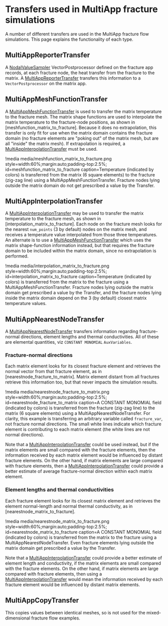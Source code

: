 # Transfers used in MultiApp fracture simulations

A number of different transfers are used in the MultiApp fracture flow simulations.  This page explains the functionality of each type.

## MultiAppReporterTransfer

A [NodalValueSampler](NodalValueSampler.md) VectorPostprocessor defined on the fracture app records, at each fracture node, the heat transfer from the fracture to the matrix.  A [MultiAppReporterTransfer](MultiAppReporterTransfer.md) transfers this information to a `VectorPostprocessor` on the matrix app.


## MultiAppMeshFunctionTransfer

A [MultiAppMeshFunctionTransfer](MultiAppMeshFunctionTransfer.md) is used to transfer the matrix temperature to the fracture mesh.  The matrix shape functions are used to interpolate the matrix temperature to the fracture-node positions, as shown in [meshfunction_matrix_to_fracture].  Because it does no extrapolation, this transfer is only fit for use when the matrix domain contains the fracture domain (no fracture elements are "poking out" of the matrix mesh, but are all "inside" the matrix mesh).  If extrapolation is required, a [MultiAppInterpolationTransfer](MultiAppInterpolationTransfer.md) must be used.

!media media/meshfunction_matrix_to_fracture.png
	style=width:60%;margin:auto;padding-top:2.5%;
	id=meshfunction_matrix_to_fracture
	caption=Temperature (indicated by colors) is transferred from the matrix (6 square elements) to the fracture (zig-zag line) using a MultiAppMeshFunctionTransfer.  Fracture nodes lying outside the matrix domain do not get prescribed a value by the Transfer.

## MultiAppInterpolationTransfer

A [MultiAppInterpolationTransfer](MultiAppInterpolationTransfer.md) may be used to transfer the matrix temperature to the fracture mesh, as shown in [interpolation_matrix_to_fracture].  Each node on the fracture mesh looks for the nearest `num_points` (3 by default) nodes on the matrix mesh, and receives a temperature value interpolated from those three temperatures.  An alternate is to use a [MultiAppMeshFunctionTransfer](MultiAppMeshFunctionTransfer.md) which uses the matrix shape-function information instead, but that requires the fracture domain to be included within the matrix domain, since no extrapolation is performed.

!media media/interpolation_matrix_to_fracture.png
	style=width:60%;margin:auto;padding-top:2.5%;
	id=interpolation_matrix_to_fracture
	caption=Temperature (indicated by colors) is transferred from the matrix to the fracture using a MultiAppMeshFunctionTransfer.  Fracture nodes lying outside the matrix domain get prescribed a value by the Transfer, and the fracture nodes lying inside the matrix domain depend on the 3 (by default) closest matrix temperature values.

## MultiAppNearestNodeTransfer

A [MultiAppNearestNodeTransfer](MultiAppNearestNodeTransfer.md) transfers information regarding fracture-normal directions, element lengths and thermal conductivities.  All of these are elemental quantities, viz `CONSTANT MONOMIAL` `AuxVariables`.

### Fracture-normal directions

Each matrix element looks for its closest fracture element and retrieves the normal vector from that fracture element, as in [nearestnode_fracture_to_matrix].  Matrix element distant from all fractures retrieve this information too, but that never impacts the simulation results.

!media media/nearestnode_fracture_to_matrix.png
	style=width:60%;margin:auto;padding-top:2.5%;
	id=nearestnode_fracture_to_matrix
	caption=A CONSTANT MONOMIAL field (indicated by colors) is transferred from the fracture (zig-zag line) to the matrix (6 square elements) using a MultiAppNearestNodeTransfer.  For clarity, this example is transferring an arbitrary variable called `fracture_var`, not fracture normal directions.  The small white lines indicate which fracture element is contributing to each matrix element (the white lines are not normal directions).


Note that a [MultiAppInterpolationTransfer](MultiAppInterpolationTransfer.md) could be used instead, but if the matrix elements are small compared with the fracture elements, then the information received by each matrix element would be influenced by distant fracture elements.  On the other hand, if matrix elements are large compared with fracture elements, then a [MultiAppInterpolationTransfer](MultiAppInterpolationTransfer.md) could provide a better estimate of average fracture-normal direction within each matrix element.

### Element lengths and thermal conductivities

Each fracture element looks for its closest matrix element and retrieves the element normal-length and normal thermal conductivity, as in [nearestnode_matrix_to_fracture].

!media media/nearestnode_matrix_to_fracture.png
	style=width:60%;margin:auto;padding-top:2.5%;
	id=nearestnode_matrix_to_fracture
	caption=A CONSTANT MONOMIAL field (indicated by colors) is transferred from the matrix to the fracture using a MultiAppNearestNodeTransfer.  Even fracture elements lying outside the matrix domain get prescribed a value by the Transfer.

Note that a [MultiAppInterpolationTransfer](MultiAppInterpolationTransfer.md) could provide a better estimate of element length and conductivity, if the matrix elements are small compared with the fracture elements.  On the other hand, if matrix elements are large compared with fracture elements, then using a [MultiAppInterpolationTransfer](MultiAppInterpolationTransfer.md) would mean the information received by each fracture element would be influenced by distant matrix elements.

## MultiAppCopyTransfer

This copies values between identical meshes, so is not used for the mixed-dimensional fracture flow examples.